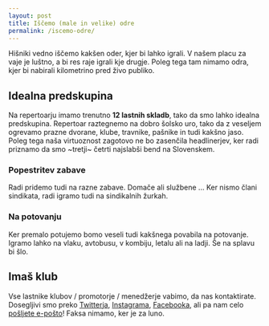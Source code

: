 ```yaml
---
layout: post
title: Iščemo (male in velike) odre
permalink: /iscemo-odre/
---
```


Hišniki vedno iščemo kakšen oder, kjer bi lahko igrali. V našem placu za vaje je luštno, a bi res raje igrali kje drugje. Poleg tega tam nimamo odra, kjer bi nabirali kilometrino pred živo publiko.

## Idealna predskupina

Na repertoarju imamo trenutno **12 lastnih skladb**, tako da smo lahko idealna predskupina. Repertoar raztegnemo na dobro šolsko uro, tako da z veseljem ogrevamo prazne dvorane, klube, travnike, pašnike in tudi kakšno jaso. Poleg tega naša virtuoznost zagotovo ne bo zasenčila headlinerjev, ker radi priznamo da smo ~tretji~ četrti najslabši bend na Slovenskem.

### Popestritev zabave

Radi pridemo tudi na razne zabave. Domače ali službene ... Ker nismo člani sindikata, radi igramo tudi na sindikalnih žurkah.

### Na potovanju

Ker premalo potujemo bomo veseli tudi kakšnega povabila na potovanje. Igramo lahko na vlaku, avtobusu, v kombiju, letalu ali na ladji. Še na splavu bi šlo.

## Imaš klub

Vse lastnike klubov / promotorje / menedžerje vabimo, da nas kontaktirate. Dosegljivi smo preko [Twitterja](https://twitter.com/hishnband), [Instagrama](https://instagram.com/hishnband/), [Facebooka](https://www.facebook.com/hishnband), ali pa nam celo [pošljete e-pošto](mailto:hishnband@gmail.com)! Faksa nimamo, ker je za luno.